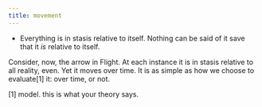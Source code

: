 ```yaml
---
title: movement
---
```


- Everything is in stasis relative to itself. Nothing can be said of it save that it *is* relative to itself.

Consider, now, the arrow in Flight. At each instance it is in stasis relative to all reality, even. Yet it moves over time. It is as simple as how we choose to evaluate[1] it: over time, or not.


[1] model. this is what your theory says.
